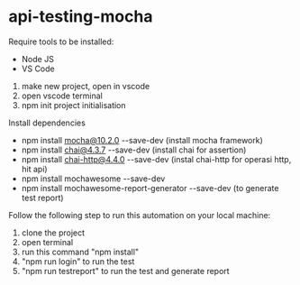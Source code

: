 # api-testing-mocha
Require tools to be installed:
+ Node JS
+ VS Code

1. make new project, open in vscode
2. open vscode terminal
3. npm init 
   project initialisation

Install dependencies
+ npm install mocha@10.2.0 --save-dev (install mocha framework)
+ npm install chai@4.3.7 --save-dev (install chai for assertion)
+ npm install chai-http@4.4.0 --save-dev (instal chai-http for operasi http, hit api)
+ npm install mochawesome  --save-dev
+ npm install mochawesome-report-generator --save-dev  (to generate test report)

Follow the following step to run this automation on your local machine:
1. clone the project
2. open terminal
3. run this command "npm install"
4. "npm run login" to run the test
5. "npm run testreport" to run the test and generate report
